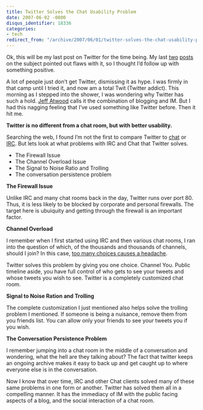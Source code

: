 ```yaml
---
title: Twitter Solves the Chat Usability Problem
date: 2007-06-02 -0800
disqus_identifier: 18336
categories:
- tech
redirect_from: "/archive/2007/06/01/twitter-solves-the-chat-usability-problem.aspx/"
---
```


Ok, this will be my last post on Twitter for the time being. My last
[two](https://haacked.com/archive/2007/05/20/is-twitter-vs-jaiku-a-replay-of-friendster-vs-myspace.aspx "Is Twitter vs Jaiku")
[posts](https://haacked.com/archive/2007/05/20/how-to-build-twitter-in-one-line-of-code.aspx "Twitter in one line of code")
on the subject pointed out flaws with it, so I thought I’d follow up
with something positive.

A lot of people just don’t get Twitter, dismissing it as hype. I was
firmly in that camp until I tried it, and now am a total Twit (Twitter
addict). This morning as I stepped into the shower, I was wondering why
Twitter has such a hold. [Jeff
Atwood](http://www.codinghorror.com/blog/ "CodingHorror") calls it the
combination of blogging and IM. But I had this nagging feeling that I’ve
used something like Twitter before. Then it hit me.

**Twitter is no different from a chat room, but with better usability.**

Searching the web, I found I’m not the first to compare Twitter to
[chat](http://www.jackofallblogs.com/2007/04/23/do-you-use-twitter-to-chat/ "Do You Use Twitter To Chat")
or
[IRC](http://blog.stevex.net/index.php/2007/03/28/twitter-irc/ "Twitter IRC").
But lets look at what problems with IRC and Chat that Twitter solves.

-   The Firewall Issue
-   The Channel Overload Issue
-   The Signal to Noise Ratio and Trolling
-   The conversation persistence problem

**The Firewall Issue**

Unlike IRC and many chat rooms back in the day, Twitter runs over port
80. Thus, it is less likely to be blocked by corporate and personal
firewalls. The target here is ubuiquity and getting through the firewall
is an important factor.

**Channel Overload**

I remember when I first started using IRC and then various chat rooms, I
ran into the question of which, of the thousands and thousands of
channels, should I join? In this case, [too many choices causes a
headache](http://www.joelonsoftware.com/items/2006/11/21.html "Choices = Headaches").

Twitter solves this problem by giving you one choice. Channel You.
Public timeline aside, you have full control of who gets to see your
tweets and whose tweets you wish to see. Twitter is a completely
customized chat room.

**Signal to Noise Ration and Trolling**

The complete customization I just mentioned also helps solve the
trolling problem I mentioned. If someone is being a nuisance, remove
them from you friends list. You can allow only your friends to see your
tweets you if you wish.

**The Conversation Persistence Problem**

I remember jumping into a chat room in the middle of a conversation and
wondering, what the hell are they talking about? The fact that twitter
keeps an ongoing archive makes it easy to back up and get caught up to
where everyone else is in the conversation.

Now I know that over time, IRC and other Chat clients solved many of
these same problems in one form or another. Twitter has solved them all
in a compelling manner. It has the immediacy of IM with the public
facing aspects of a blog, and the social interaction of a chat room.

